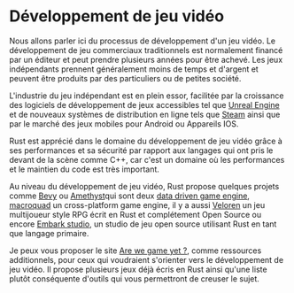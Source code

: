 # Développement de jeu vidéo

Nous allons parler ici du processus de développement d'un jeu vidéo.
Le développement de jeu commerciaux traditionnels est normalement financé par un éditeur et peut prendre plusieurs années pour être achevé.
Les jeux indépendants prennent généralement moins de temps et d'argent et peuvent être produits par des particuliers ou de petites société.

L'industrie du jeu indépendant est en plein essor, facilitée par la croissance des logiciels de développement de jeux accessibles tel que [Unreal Engine](https://www.unrealengine.com/en-US/) et de nouveaux systèmes de distribution en ligne tels que [Steam](https://store.steampowered.com/) ainsi que par le marché des jeux mobiles pour Android ou Appareils IOS.

Rust est apprécié dans le domaine du développement de jeu vidéo grâce à ses performances et sa sécurité par rapport aux langages qui ont pris le devant de la scène comme C++, car c'est un domaine où les performances et le maintien du code est très important.

Au niveau du développement de jeu vidéo, Rust propose quelques projets comme [Bevy](https://bevyengine.org/) ou [Amethyst](https://amethyst.rs/)qui sont deux [data driven game engine](https://en.wikipedia.org/wiki/Game_engine), [macroquad](https://github.com/not-fl3/macroquad) un cross-platform game engine, il y a aussi [Veloren](https://book.veloren.net/introduction/index.html) un jeu multijoueur style RPG écrit en Rust et complétement Open Source ou encore [Embark studio](https://github.com/EmbarkStudios/rust-ecosystem), un studio de jeu open source utilisant Rust en tant que langage primaire.

Je peux vous proposer le site [Are we game yet ?](https://arewegameyet.rs/), comme ressources additionnels, pour ceux qui voudraient s'orienter vers le développement de jeu vidéo.
Il propose plusieurs jeux déjà écris en Rust ainsi qu'une liste plutôt conséquente d'outils qui vous permettront de creuser le sujet.
